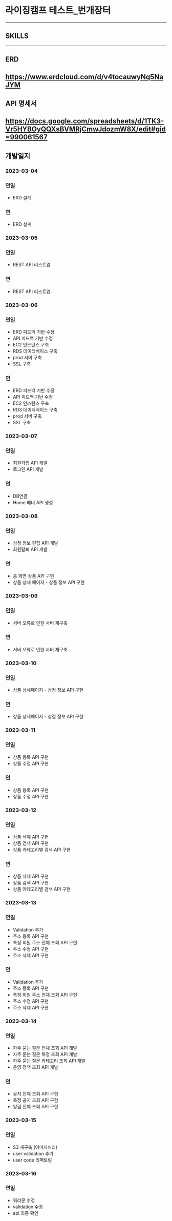 # 라이징캠프 테스트_번개장터
---

## SKILLS

---

## ERD
https://www.erdcloud.com/d/v4tocauwyNq5NaJYM
--- 

## API 명세서
https://docs.google.com/spreadsheets/d/1TK3-Vr5HYBOyQQXsBVMRjCmwJdozmW8X/edit#gid=990061567
---

## 개발일지

### 2023-03-04

### 연일
- ERD 설계

### 연
- ERD 설계

### 2023-03-05

### 연일
- REST API 리스트업

### 연
- REST API 리스트업

### 2023-03-06

### 연일
- ERD 피드백 기반 수정
- API 피드백 기반 수정
- EC2 인스턴스 구축
- RDS 데이터베이스 구축
- prod 서버 구축
- SSL 구축

### 연
- ERD 피드백 기반 수정
- API 피드백 기반 수정
- EC2 인스턴스 구축
- RDS 데이터베이스 구축
- prod 서버 구축
- SSL 구축

### 2023-03-07

### 연일
- 회원가입 API 개발
- 로그인 API 개발

### 연
- DB연결
- Home 배너 API 생성

### 2023-03-08

### 연일
- 상점 정보 편집 API 개발
- 회원탈퇴 API 개발

### 연
- 홈 화면 상품 API 구현
- 상품 상세 페이지 - 상품 정보 API 구현

### 2023-03-09

### 연일
- 서버 오류로 인한 서버 재구축

### 연
- 서버 오류로 인한 서버 재구축

### 2023-03-10

### 연일
- 상품 상세페이지 - 상점 정보 API 구현

### 연
- 상품 상세페이지 - 상점 정보 API 구현

### 2023-03-11

### 연일
- 상품 등록 API 구현
- 상품 수정 API 구현

### 연
- 상품 등록 API 구현
- 상품 수정 API 구현


### 2023-03-12

### 연일
- 상품 삭제 API 구현
- 상품 검색 API 구현
- 상품 카테고리별 검색 API 구현

### 연
- 상품 삭제 API 구현
- 상품 검색 API 구현
- 상품 카테고리별 검색 API 구현

### 2023-03-13

### 연일
- Validation 추가
- 주소 등록 API 구현
- 특정 회원 주소 전체 조회 API 구현
- 주소 수정 API 구현
- 주소 삭제 API 구현

### 연
- Validation 추가
- 주소 등록 API 구현
- 특정 회원 주소 전체 조회 API 구현
- 주소 수정 API 구현
- 주소 삭제 API 구현

### 2023-03-14

### 연일
- 자주 묻는 질문 전체 조회 API 개발
- 자주 묻는 질문 특정 조회 API 개발
- 자주 묻는 질문 카테고리 조회 API 개발
- 운영 정책 조회 API 개발

### 연
- 공지 전체 조회 API 구현
- 특정 공지 조회 API 구현
- 알림 전체 조회 API 구현


### 2023-03-15

### 연일
- S3 재구축 (이미지처리)
- user validation 추가
- user code 리펙토링

### 2023-03-16

### 연일
- 쿼리문 수정
- validation 수정
- api 최종 확인
